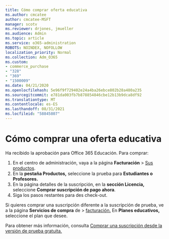 ```yaml
---
title: Cómo comprar oferta educativa
ms.author: cmcatee
author: cmcatee-MSFT
manager: scotv
ms.reviewer: drjones, jmueller
ms.audience: Admin
ms.topic: article
ms.service: o365-administration
ROBOTS: NOINDEX, NOFOLLOW
localization_priority: Normal
ms.collection: Adm_O365
ms.custom:
- commerce_purchase
- "328"
- "369"
- "1500009"
ms.date: 04/21/2020
ms.openlocfilehash: 5e96f9f729402e24a4ba26ebce802b28a480a235
ms.sourcegitcommit: e781da003fb7b878854846cbe12b13b9dca8df92
ms.translationtype: MT
ms.contentlocale: es-ES
ms.lasthandoff: 08/31/2021
ms.locfileid: "58845807"
---
```

# <a name="how-to-purchase-an-education-offer"></a>Cómo comprar una oferta educativa

Ha recibido la aprobación para Office 365 Educación. Para comprar:
  
1. En el centro de administración, vaya a la página **Facturación** \> [Sus productos](https://go.microsoft.com/fwlink/p/?linkid=842054).
2. En la **pestaña Productos,** seleccione la prueba para **Estudiantes o Profesores.**
3. En la página detalles de la suscripción, en la **sección Licencia,** seleccione **Comprar suscripción de pago ahora**.
4. Siga los pasos restantes para des check-out.

Si quieres comprar una suscripción diferente a la suscripción de prueba, ve a la página **Servicios de compra** de \> [facturación.](https://go.microsoft.com/fwlink/p/?linkid=868433) En **Planes educativos,** seleccione el plan que desee.

Para obtener más información, consulta [Comprar una suscripción desde la versión de prueba gratuita.](https://docs.microsoft.com/microsoft-365/commerce/try-or-buy-microsoft-365#buy-a-subscription-from-your-free-trial)
